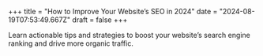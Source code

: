 +++
title = "How to Improve Your Website’s SEO in 2024"
date = "2024-08-19T07:53:49.667Z"
draft = false
+++

  Learn actionable tips and strategies to boost your website’s search engine ranking and drive more organic traffic.
        